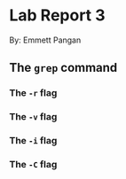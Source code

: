 # Lab Report 3
By: Emmett Pangan

## The `grep` command

### The `-r` flag

### The `-v` flag

### The `-i` flag

### The `-C` flag
